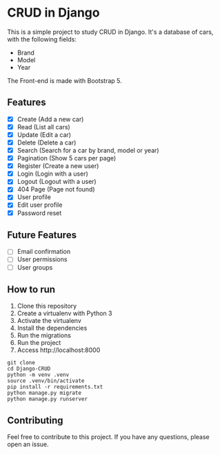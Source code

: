# CRUD in Django
This is a simple project to study CRUD in Django. 
It's a database of cars, with the following fields:
- Brand
- Model
- Year


The Front-end is made with Bootstrap 5.

## Features
- [x] Create (Add a new car)
- [x] Read (List all cars)
- [x] Update (Edit a car)
- [x] Delete (Delete a car)
- [x] Search (Search for a car by brand, model or year)
- [x] Pagination (Show 5 cars per page)
- [x] Register (Create a new user)
- [x] Login (Login with a user)
- [x] Logout (Logout with a user)
- [x] 404 Page (Page not found)
- [X] User profile
- [X] Edit user profile
- [X] Password reset

## Future Features
- [ ] Email confirmation
- [ ] User permissions
- [ ] User groups

## How to run
1. Clone this repository
2. Create a virtualenv with Python 3
3. Activate the virtualenv
4. Install the dependencies
5. Run the migrations
6. Run the project
7. Access http://localhost:8000

```console
git clone
cd Django-CRUD
python -m venv .venv
source .venv/bin/activate
pip install -r requirements.txt
python manage.py migrate
python manage.py runserver
```

## Contributing
Feel free to contribute to this project. If you have any questions, please open an issue.
